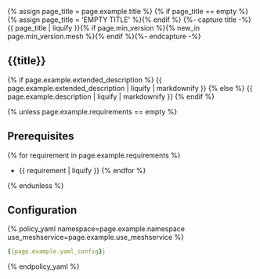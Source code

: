 
{% assign page_title = page.example.title %}
{% if page_title == empty %}{% assign page_title = 'EMPTY TITLE' %}{% endif %}
{%- capture title -%}{{ page_title | liquify }}{% if page.min_version %}{% new_in page.min_version.mesh %}{% endif %}{%- endcapture -%}

## {{title}}

{% if page.example.extended_description %}
{{ page.example.extended_description | liquify | markdownify }}
{% else %}
{{ page.example.description | liquify | markdownify }}
{% endif %}

{% unless page.example.requirements == empty %}

## Prerequisites

{% for requirement in page.example.requirements %}
* {{ requirement | liquify }}
{% endfor %}

{% endunless %}

## Configuration

{% policy_yaml namespace=page.example.namespace use_meshservice=page.example.use_meshservice %}
```yaml
{{page.example.yaml_config}}
```
{% endpolicy_yaml %}

